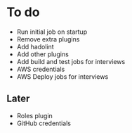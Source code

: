 # To do

- Run initial job on startup
- Remove extra plugins
- Add hadolint
- Add other plugins
- Add build and test jobs for interviews
- AWS credentials
- AWS Deploy jobs for interviews

## Later

- Roles plugin
- GitHub credentials
